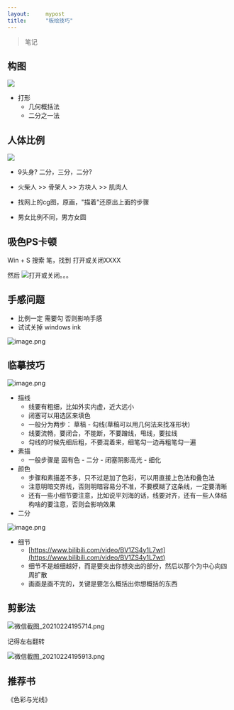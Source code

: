 ```yaml
---
layout:     mypost
title:      "板绘技巧"
---
```


> 笔记

## 构图
![](https://s2.loli.net/2025/03/31/Rmh352oyIatjZEN.png)
- 打形
	- 几何概括法
	- 二分之一法

## 人体比例
![](https://s2.loli.net/2025/03/31/85kn4QGX1p3tMaF.png)
- 9头身? 二分，三分，二分?

- 火柴人 >> 骨架人  >> 方块人 >> 肌肉人 

- 找网上的cg图，原画，"描着"还原出上面的步骤

- 男女比例不同，男方女圆

## 吸色PS卡顿

Win + S 搜索 笔，找到 打开或关闭XXXX

然后 ![打开或关闭。。。](https://i.loli.net/2020/02/04/wBSIaPevHklMN7y.png)


## 手感问题
- 比例一定 需要勾 否则影响手感
- 试试关掉 windows ink

![image.png](https://i.loli.net/2020/02/22/wBPlitxN9Fp2LHX.png)

## 临摹技巧

![image.png](https://i.loli.net/2020/03/01/WEXbh34wpyORSCe.png)

- 描线
	- 线要有粗细，比如外实内虚，近大远小
	- 闭塞可以用选区来填色
	- 一般分为两步： 草稿 - 勾线(草稿可以用几何法来找准形状)
	- 线要流畅，要闭合，不能断，不要蹭线，甩线，要拉线
	- 勾线的时候先细后粗，不要混着来，细笔勾一边再粗笔勾一遍
- 素描
	- 一般步骤是 固有色 - 二分 - 闭塞阴影高光 - 细化
- 颜色 
	- 步骤和素描差不多，只不过是加了色彩，可以用直接上色法和叠色法
	- 注意明暗交界线，否则明暗容易分不准，不要模糊了这条线，一定要清晰
	- 还有一些小细节要注意，比如说平刘海的话，线要对齐，还有一些人体结构啥的要注意，否则会影响效果
- 二分

![image.png](https://i.loli.net/2020/08/25/2MjcKHdbmPA8pne.png)

- 细节
   - [https://www.bilibili.com/video/BV1ZS4y1L7wt](https://www.bilibili.com/video/BV1ZS4y1L7wt)
   - 细节不是越细越好，而是要突出你想突出的部分，然后以那个为中心向四周扩散
   - 画画是画不完的，关键是要怎么概括出你想概括的东西


## 剪影法
![微信截图_20210224195714.png](https://i.loli.net/2021/02/24/uqGUOQzP5SapDI3.png)

记得左右翻转

![微信截图_20210224195913.png](https://i.loli.net/2021/02/24/sgjFXWi6PNESqw5.png)

## 推荐书
《色彩与光线》

